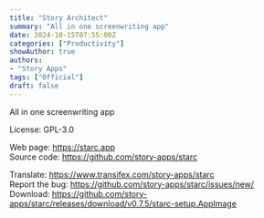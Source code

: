 ```yaml
---
title: "Story Architect"
summary: "All in one screenwriting app"
date: 2024-10-15T07:55:00Z
categories: ["Productivity"]
showAuthor: true
authors:
- "Story Apps"
tags: ["Official"]
draft: false
---
```


All in one screenwriting app

License: GPL-3.0

Web page: <https://starc.app>  
Source code: <https://github.com/story-apps/starc>

Translate: <https://www.transifex.com/story-apps/starc>  
Report the bug: <https://github.com/story-apps/starc/issues/new/>  
Download: <https://github.com/story-apps/starc/releases/download/v0.7.5/starc-setup.AppImage>
